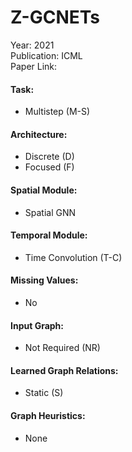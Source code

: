 # Z-GCNETs

Year: 2021  
Publication: ICML  
Paper Link:

#### Task:

- Multistep (M-S)

#### Architecture:

- Discrete (D)
- Focused (F)

#### Spatial Module:

- Spatial GNN

#### Temporal Module:

- Time Convolution (T-C)

#### Missing Values:

- No

#### Input Graph:

- Not Required (NR)

#### Learned Graph Relations:

- Static (S)

#### Graph Heuristics:

- None
